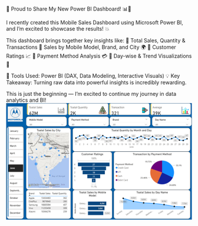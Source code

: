 🚀 Proud to Share My New Power BI Dashboard! 📊📱

I recently created this Mobile Sales Dashboard using Microsoft Power BI, and I’m excited to showcase the results! 💥

This dashboard brings together key insights like:
🔹 Total Sales, Quantity & Transactions
🔹 Sales by Mobile Model, Brand, and City 🌍
🔹 Customer Ratings 📈
🔹 Payment Method Analysis 💳
🔹 Day-wise & Trend Visualizations 📆

🔧 Tools Used: Power BI (DAX, Data Modeling, Interactive Visuals)
💡 Key Takeaway: Turning raw data into powerful insights is incredibly rewarding.

This is just the beginning — I’m excited to continue my journey in data analytics and BI!
![Mobile Sales Dashboard](MobilesalesDashboard.png)
